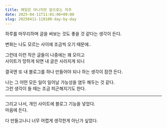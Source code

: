```yaml
---
title: 매일은 아니지만 앞으로는 자주
date: 2025-04-11T11:01:00+09:00
slug: 20250411-110100-day-by-day
---
```


하루를 마무리하며 글을 써보는 것도 좋을 것 같다는 생각이 든다.

변화는 나도 모르는 사이에 조금씩 오기 때문에..

그런데 이런 작은 글들이 나중에는 꽤 모이고\
사이트가 망하게 되면 내 글은 사라지게 되니

결국엔 또 내 블로그를 하나 만들어야 되나 하는 생각이 잠깐 든다.

나는 그 어떤 모든 일이 일어날 가능성을 염두 해두는 것 같다.\
그런 생각이 들 때는 조금 피곤해지기도 한다.

---

그리고 나서, 개인 사이트에 블로그 기능을 넣었다.\
마음에 든다.

다 만들고나니 너무 어렵게 생각한게 아닌가 싶었다.
